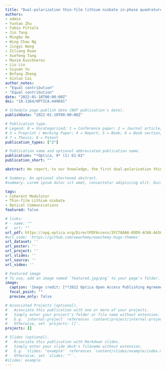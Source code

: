 ```yaml
---
title: "Dual-polarization thin-film lithium niobate in-phase quadrature modulators for terabit-per-second transmission"
authors:
- admin
- Yuntao Zhu
- Fabio Pittalà
- Jin Tang
- Mingbo He
- Wing Chau Ng
- Jingyi Wang
- Ziliang Ruan
- Xuefeng Tang
- Maxim Kuschnerov
- Liu Liu
- Siyuan Yu
- Bofang Zheng
- Xinlun Cai
author_notes:
- "Equal contribution"
- "Equal contribution"
date: "2022-01-10T00:00:00Z"
doi: "10.1364/OPTICA.449691"

# Schedule page publish date (NOT publication's date).
publishDate: "2022-01-10T00:00:00Z"

# Publication type.
# Legend: 0 = Uncategorized; 1 = Conference paper; 2 = Journal article;
# 3 = Preprint / Working Paper; 4 = Report; 5 = Book; 6 = Book section;
# 7 = Thesis; 8 = Patent
publication_types: ["2"]

# Publication name and optional abbreviated publication name.
publication: "*Optica, 9* (1) 61-62"
publication_short: ""

abstract: We report, to our knowledge, the first dual-polarization thin-film lithium niobate coherent modulator for next-generation optical links with sub-1-V driving voltage and 110-GHz bandwidth, enabling a record single-wavelength 1.96-Tb/s net data rate with ultrahigh energy efficiency.

# Summary. An optional shortened abstract.
#summary: Lorem ipsum dolor sit amet, consectetur adipiscing elit. Duis posuere tellus ac convallis placerat. Proin tincidunt magna sed ex sollicitudin condimentum.

tags:
- Coherent Modulator
- Thin-film Lithium niobate
- Optical Communications
featured: false

# links:
# - name: ""
#   url: ""
url_pdf: https://opg.optica.org/DirectPDFAccess/2FC780A8-6DD9-4C68-A436F20E2D493F18_467944/optica-9-1-61.pdf?da=1&id=467944&seq=0&mobile=no
#url_code: 'https://github.com/wowchemy/wowchemy-hugo-themes'
url_dataset: ''
url_poster: ''
url_project: ''
url_slides: ''
url_source: ''
url_video: ''

# Featured image
# To use, add an image named `featured.jpg/png` to your page's folder.
image:
  caption: 'Image credit: [**2022 Optica Open Access Publishing Agreement**](https://opg.optica.org/library/license_v2.cfm#VOR-OA)'
  focal_point: ""
  preview_only: false

# Associated Projects (optional).
#   Associate this publication with one or more of your projects.
#   Simply enter your project's folder or file name without extension.
#   E.g. `internal-project` references `content/project/internal-project/index.md`.
#   Otherwise, set `projects: []`.
projects: []

# Slides (optional).
#   Associate this publication with Markdown slides.
#   Simply enter your slide deck's filename without extension.
#   E.g. `slides: "example"` references `content/slides/example/index.md`.
#   Otherwise, set `slides: ""`.
#slides: example
---
```

